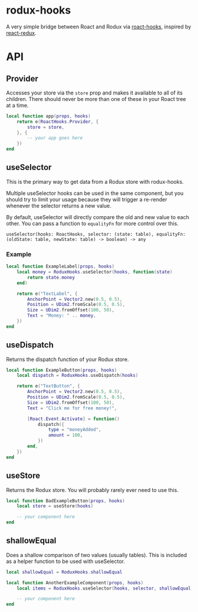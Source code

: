 # rodux-hooks
A very simple bridge between Roact and Rodux via [roact-hooks](https://github.com/Kampfkarren/roact-hooks), inspired by [react-redux](https://react-redux.js.org/api/hooks).

# API
## Provider
Accesses your store via the `store` prop and makes it available to all of its children. There should never be more than one of these in your Roact tree at a time.

```lua
local function app(props, hooks)
    return e(RoactHooks.Provider, {
        store = store,
    }, {
        -- your app goes here
    })
end
```

## useSelector
This is the primary way to get data from a Rodux store with rodux-hooks.

Multiple useSelector hooks can be used in the same component, but you should try to limit your usage because they will trigger a re-render whenever the selector returns a new value.

By default, useSelector will directly compare the old and new value to each other. You can pass a function to `equalityFn` for more control over this.

`useSelector(hooks: RoactHooks, selector: (state: table), equalityFn: (oldState: table, newState: table) -> boolean) -> any`

### Example
```lua
local function ExampleLabel(props, hooks)
    local money = RoduxHooks.useSelector(hooks, function(state)
        return state.money
    end)

    return e("TextLabel", {
        AnchorPoint = Vector2.new(0.5, 0.5),
        Position = UDim2.fromScale(0.5, 0.5),
        Size = UDim2.fromOffset(100, 50),
        Text = "Money: " .. money,
    })
end
```

## useDispatch
Returns the dispatch function of your Rodux store.

```lua
local function ExampleButton(props, hooks)
    local dispatch = RoduxHooks.useDispatch(hooks)

    return e("TextButton", {
        AnchorPoint = Vector2.new(0.5, 0.5),
        Position = UDim2.fromScale(0.5, 0.5),
        Size = UDim2.fromOffset(100, 50),
        Text = "Click me for free money!",

        [Roact.Event.Activate] = function()
            dispatch({
                type = "moneyAdded",
                amount = 100,
            })
        end,
    })
end
```

## useStore
Returns the Rodux store. You will probably rarely ever need to use this.

```lua
local function BadExampleButton(props, hooks)
    local store = useStore(hooks)

    -- your component here
end
```

## shallowEqual
Does a shallow comparison of two values (usually tables). This is included as a helper function to be used with useSelector.

```lua
local shallowEqual = RoduxHooks.shallowEqual

local function AnotherExampleComponent(props, hooks)
    local items = RoduxHooks.useSelector(hooks, selector, shallowEqual)

    -- your component here
end
```
